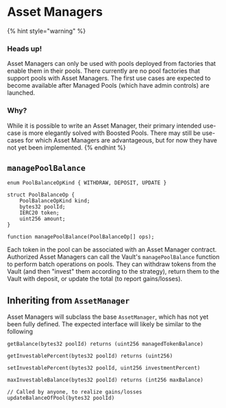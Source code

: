 # Asset Managers

{% hint style="warning" %}
### Heads up!

Asset Managers can only be used with pools deployed from factories that enable them in their pools. There currently are no pool factories that support pools with Asset Managers. The first use cases are expected to become available after Managed Pools (which have admin controls) are launched.

### Why?

While it is possible to write an Asset Manager, their primary intended use-case is more elegantly solved with Boosted Pools. There may still be use-cases for which Asset Managers are advantageous, but for now they have not yet been implemented.
{% endhint %}

## `managePoolBalance`

```
enum PoolBalanceOpKind { WITHDRAW, DEPOSIT, UPDATE }
    
struct PoolBalanceOp {
    PoolBalanceOpKind kind;
    bytes32 poolId;
    IERC20 token;
    uint256 amount;
}
    
function managePoolBalance(PoolBalanceOp[] ops);
```

Each token in the pool can be associated with an Asset Manager contract. Authorized Asset Managers can call the Vault's `managePoolBalance` function to perform batch operations on pools. They can withdraw tokens from the Vault (and then "invest" them according to the strategy), return them to the Vault with deposit, or update the total (to report gains/losses).

## Inheriting from `AssetManager`

Asset Managers will subclass the base `AssetManager`, which has not yet been fully defined. The expected interface will likely be similar to the following

```
getBalance(bytes32 poolId) returns (uint256 managedTokenBalance)

getInvestablePercent(bytes32 poolId) returns (uint256) 

setInvestablePercent(bytes32 poolId, uint256 investmentPercent)

maxInvestableBalance(bytes32 poolId) returns (int256 maxBalance)

// Called by anyone, to realize gains/losses
updateBalanceOfPool(bytes32 poolId)
```
